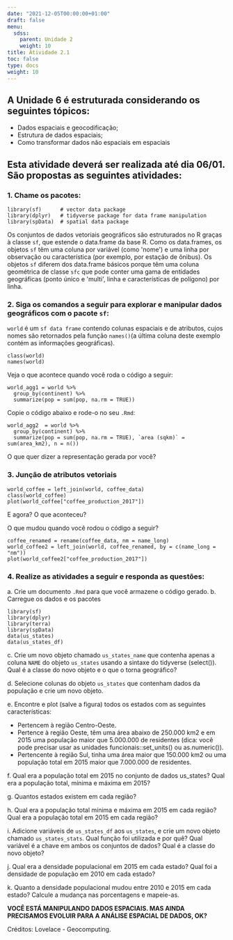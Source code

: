 ```yaml
---
date: "2021-12-05T00:00:00+01:00"
draft: false
menu:
  sdss:
    parent: Unidade 2
    weight: 10
title: Atividade 2.1
toc: false
type: docs
weight: 10
---
```


## A **Unidade 6** é estruturada considerando os seguintes tópicos:

- Dados espaciais e geocodificação;    
- Estrutura de dados espaciais;   
- Como transformar dados não espaciais em espaciais


## Esta atividade deverá ser realizada até dia **06/01**. São propostas as seguintes atividades:

### 1. Chame os pacotes:

```{r}
library(sf)      # vector data package
library(dplyr)   # tidyverse package for data frame manipulation
library(spData)  # spatial data package
```
Os conjuntos de dados vetoriais geográficos são estruturados no R graças à classe `sf`, que estende o data.frame da base R. Como os data.frames, os objetos `sf` têm uma coluna por variável (como 'nome') e uma linha por observação ou característica (por exemplo, por estação de ônibus). Os objetos `sf` diferem dos data.frame básicos porque têm uma coluna geométrica de classe `sfc` que pode conter uma gama de entidades geográficas (ponto único e 'multi', linha e características de polígono) por linha. 

### 2. Siga os comandos a seguir para explorar e manipular dados geográficos com o pacote `sf`:

`world` é um `sf data frame` contendo colunas espaciais e de atributos, cujos nomes são retornados pela função `names()`(a última coluna deste exemplo contém as informações geográficas).

```{r}
class(world)
names(world)
```

Veja o que acontece quando você roda o código a seguir:

```{r}
world_agg1 = world %>%
  group_by(continent) %>%
  summarize(pop = sum(pop, na.rm = TRUE))
```
Copie o código abaixo e rode-o no seu `.Rmd`:

```{r}
world_agg2  = world %>% 
  group_by(continent) %>%
  summarize(pop = sum(pop, na.rm = TRUE), `area (sqkm)` = sum(area_km2), n = n())
```

O que quer dizer a representação gerada por você?

### 3. Junção de atributos vetoriais

```{r}
world_coffee = left_join(world, coffee_data)
class(world_coffee)
plot(world_coffee["coffee_production_2017"])

```

E agora? O que aconteceu? 

O que mudou quando você rodou o código a seguir? 

```{r}
coffee_renamed = rename(coffee_data, nm = name_long)
world_coffee2 = left_join(world, coffee_renamed, by = c(name_long = "nm"))
plot(world_coffee2["coffee_production_2017"])
```

### 4. Realize as atividades a seguir e responda as questões: 

a. Crie um documento `.Rmd` para que você armazene o código gerado. 
b. Carregue os dados e os pacotes

```{r}
library(sf)
library(dplyr)
library(terra)
library(spData)
data(us_states)
data(us_states_df)
```

c. Crie um novo objeto chamado `us_states_name` que contenha apenas a coluna `NAME` do objeto `us_states` usando a sintaxe do tidyverse (select()). Qual é a classe do novo objeto e o que o torna geográfico?

d. Selecione colunas do objeto `us_states` que contenham dados da população e crie um novo objeto.

e. Encontre e plot (salve a figura) todos os estados com as seguintes características:

   - Pertencem à região Centro-Oeste.   
   - Pertence à região Oeste, têm uma área abaixo de 250.000 km2 e em 2015 uma população maior que 5.000.000 de residentes (dica: você pode precisar usar as unidades funcionais::set_units() ou as.numeric()).   
   - Pertencente à região Sul, tinha uma área maior que 150.000 km2 ou uma população total em 2015 maior que 7.000.000 de residentes.

f. Qual era a população total em 2015 no conjunto de dados us_states? Qual era a população total, mínima e máxima em 2015?

g. Quantos estados existem em cada região?

h. Qual era a população total mínima e máxima em 2015 em cada região? Qual era a população total em 2015 em cada região?

i. Adicione variáveis de `us_states_df` aos `us_states`, e crie um novo objeto chamado `us_states_stats`. Qual função foi utilizada e por quê? Qual variável é a chave em ambos os conjuntos de dados? Qual é a classe do novo objeto?

j. Qual era a densidade populacional em 2015 em cada estado? Qual foi a densidade de população em 2010 em cada estado?

k. Quanto a densidade populacional mudou entre 2010 e 2015 em cada estado? Calcule a mudança nas porcentagens e mapeie-as.

**VOCÊ ESTÁ MANIPULANDO DADOS ESPACIAIS. MAS AINDA PRECISAMOS EVOLUIR PARA A ANÁLISE ESPACIAL DE DADOS, OK?**

Créditos: Lovelace - Geocomputing. 

